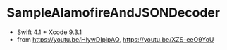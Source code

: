 # SampleAlamofireAndJSONDecoder

* Swift 4.1 + Xcode 9.3.1
* from https://youtu.be/HlywDIpipAQ, https://youtu.be/XZS-eeO9YoU
